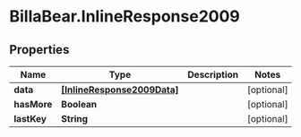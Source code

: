 # BillaBear.InlineResponse2009

## Properties
Name | Type | Description | Notes
------------ | ------------- | ------------- | -------------
**data** | [**[InlineResponse2009Data]**](InlineResponse2009Data.md) |  | [optional] 
**hasMore** | **Boolean** |  | [optional] 
**lastKey** | **String** |  | [optional] 
